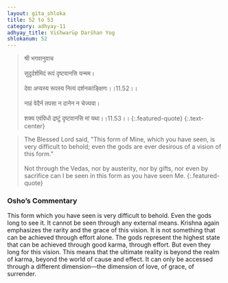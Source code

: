 ```yaml
---
layout: gita_shloka
title: 52 to 53
category: adhyay-11
adhyay_title: Viśhwarūp Darśhan Yog
shlokanum: 52
---
```


> श्री भगवानुवाच<br><br>सुदुर्दर्शमिदं रूपं दृष्टवानसि यन्मम।<br><br>देवा अप्यस्य रूपस्य नित्यं दर्शनकाङ्क्षिणः।।11.52।।<br><br>नाहं वेदैर्न तपसा न दानेन न चेज्यया।<br><br>शक्य एवंविधो द्रष्टुं दृष्टवानसि मां यथा।।11.53।।
{:.featured-quote} 
{:.text-center}

> The Blessed Lord said, "This form of Mine, which you have seen, is very difficult to behold; even the gods are ever desirous of a vision of this form."<br><br>Not through the Vedas, nor by austerity, nor by gifts, nor even by sacrifice can I be seen in this form as you have seen Me.
{:.featured-quote}

### Osho’s Commentary
This form which you have seen is very difficult to behold. Even the gods long to see it. It cannot be seen through any external means.
Krishna again emphasizes the rarity and the grace of this vision. It is not something that can be achieved through effort alone.
The gods represent the highest state that can be achieved through good karma, through effort. But even they long for this vision. This means that the ultimate reality is beyond the realm of karma, beyond the world of cause and effect. It can only be accessed through a different dimension—the dimension of love, of grace, of surrender.
